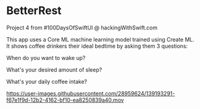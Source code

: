 # BetterRest
Project 4 from #100DaysOfSwiftUI @ hackingWithSwift.com

This app uses a Core ML machine learning model trained using Create ML. It shows coffee drinkers their ideal bedtime by asking them 3 questions:

When do you want to wake up?

What's your desired amount of sleep?

What's your daily coffee intake?


https://user-images.githubusercontent.com/28959624/139193291-f67e1f9d-12b2-4162-bf10-ea8250839a40.mov
